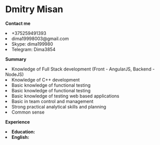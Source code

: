  <h1>Dmitry Misan</h1>
 <p><strong>Contact me</strong></p>
 <li>+375259491393</li>
 <li>dima19998003@gmail.com</li>
 <li>Skype: dima199980</li>
 <li>Telegram: Dima3854</li>
 
 <p><strong>Summary</strong></p>
 <li>Knowledge of Full Stack development (Front - AngularJS, Backend - NodeJS)</li>
 <li>Knowledge of C++ development</li>
 <li>Basic knowledge of functional testing</li>
 <li>Basic knowledge of functional testing</li>
 <li>Basic knowledge of testing web based applications</li>
 <li>Basic in team control and management</li>
 <li>Strong practical analytical skills and planning</li>
 <li>Common sense</li> 
 <p><strong>Experience</strong></p>
 <li><strong>Education:</strong></li>
 <li><strong>English:</strong></li>
